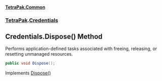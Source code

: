 #### [TetraPak.Common](index.md 'index')
### [TetraPak](TetraPak.md 'TetraPak').[Credentials](TetraPak_Credentials.md 'TetraPak.Credentials')
## Credentials.Dispose() Method
Performs application-defined tasks associated with freeing, releasing, or resetting unmanaged resources.
```csharp
public void Dispose();
```

Implements [Dispose()](https://docs.microsoft.com/en-us/dotnet/api/System.IDisposable.Dispose 'System.IDisposable.Dispose')  
